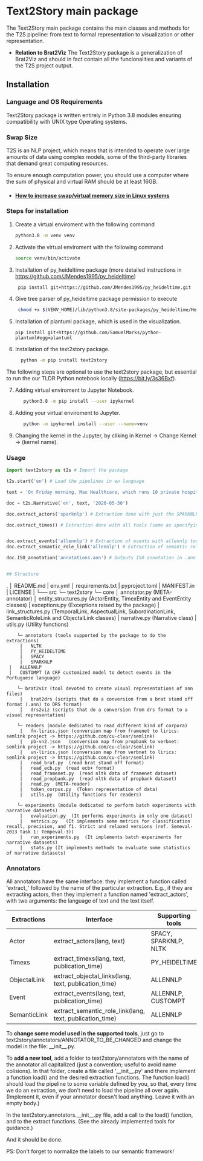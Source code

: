 # Text2Story main package
The Text2Story main package contains the main classes and methods for the T2S pipeline: from text to formal representation to visualization or other representation.

- **Relation to Brat2Viz**
The Text2Story package is a generalization of Brat2Viz and should in fact contain all the funcionalities and variants of the T2S project output.

## Installation


### Language and OS Requirements

Text2Story package is written entirely in Python 3.8 modules ensuring compatibility with UNIX type Operating systems.

### Swap Size

T2S is an NLP project, which means that is intended to operate over large amounts of data using complex models, some of the third-party libraries that demand great computing resources.

To ensure enough computation power, you should use a computer where the sum of physical and virtual RAM should be at least 16GB.

* ####  [How to increase swap/virtual memory size in Linux systems](https://askubuntu.com/questions/178712/how-to-increase-swap-space)

### Steps for installation

1. Create a virtual enviroment with the following command
   ```bash
   python3.8 -m venv venv    
   ```
2. Activate the virtual enviroment with the following command
   ```bash
   source venv/bin/activate 
   ```
3. Installation of py_heideltime package (more detailed instructions in https://github.com/JMendes1995/py_heideltime)
   ```bash
    pip install git+https://github.com/JMendes1995/py_heideltime.git
   ```
4. Give tree parser of py_heideltime package permission to execute
   ```bash
    chmod +x $(VENV_HOME)/lib/python3.8/site-packages/py_heideltime/Heideltime/TreeTaggerLinux/bin/tree-tagger
   ```
5. Installation of plantuml package, which is used in the visualization.
   ```
   pip install git+https://github.com/SamuelMarks/python-plantuml#egg=plantuml
   ```
6. Installation of the text2story package.
   ```bash
     python -m pip install text2story
   ```

The following steps are optional to use the text2story package, but essential to run the our TLDR Python notebook locally (https://bit.ly/3s36Bxf).

7. Adding virtual enviroment to Jupyter Notebook.
   ```bash
      python3.8 -m pip install --user ipykernel
   ```

8. Adding your virtual enviroment to Jupyter.
   ```bash
      python -m ipykernel install --user --name=venv
   ```

9. Changing the kernel in the Jupyter, by cliking in Kernel -> Change Kernel -> (kernel name).



### Usage


```python
import text2story as t2s # Import the package

t2s.start('en') # Load the pipelines in en language

text = 'On Friday morning, Max Healthcare, which runs 10 private hospitals around Delhi, put out an "SOS" message, saying it had less than an hour\'s supply remaining at two of its sites. The shortage was later resolved.'

doc = t2s.Narrative('en', text, '2020-05-30')

doc.extract_actors('sparknlp') # Extraction done with just the SPARKNLP tool.

doc.extract_times() # Extraction done with all tools (same as specifying 'py_heideltime', since we have just one tool to extract timexs)


doc.extract_events('allennlp') # Extraction of events with allennlp tool
doc.extract_semantic_role_link('allennlp') # Extraction of semantic role links with all tools (should be done after extracting events since most semantic relations are between an actor and an event)

doc.ISO_annotation('annotations.ann') # Outputs ISO annotation in .ann format (txt) in a file called 'annotations.ann', which is a standard of BRAT annotation tool


## Structure
```
.
│   README.md
|   env.yml
│   requirements.txt
|   pyproject.toml
|   MANIFEST.in
|   LICENSE
|
└── src
    └─ text2story
        └─ core
         │   annotator.py (META-annotator)
         │   entity_structures.py (ActorEntity, TimexEntity and EventEntity classes)
         |   exceptions.py (Exceptions raised by the package)
         |   link_structures.py (TemporalLink, AspectualLink, SubordinationLink, SemanticRoleLink and ObjectalLink classes)
         |   narrative.py (Narrative class)
         |   utils.py (Utility functions)
         
        └─ annotators (tools supported by the package to do the extractions)
         |   NLTK
         │   PY_HEIDELTIME
         |   SPACY
         |   SPARKNLP
	 |   ALLENNLP
	 |   CUSTOMPT (A CRF customized model to detect events in the Portuguese language)
         
        └─ brat2viz (tool devoted to create visual representations of ann files)
         |   brat2drs (scripts that do a conversion from a brat stand off format (.ann) to DRS format)
         │   drs2viz (scripts that do a conversion from drs format to a visual representation)

        └─ readers (module dedicated to read different kind of corpora)
         |   fn-lirics.json (conversion map from framenet to lirics: semlink project -> https://github.com/cu-clear/semlink)
         |   pb-vn2.json   (conversion map from propbank to verbnet: semlink project -> https://github.com/cu-clear/semlink)
         |   vn-lirics.json (conversion map from verbnet to lirics: semlink project -> https://github.com/cu-clear/semlink)
         |   read_brat.py  (read brat stand off format)
         |   read_ecb.py  (read ecb+ format)
         |   read_framenet.py  (read nltk data of framenet dataset)
         |   read_propbank.py  (read nltk data of propbank dataset)
         |   read.py  (META-reader)
         |   token_corpus.py  (Token representation of data)
         |   utils.py  (Utility functions for readers)

        └─ experiments (module dedicated to perform batch experiments with narrative datasets)
         |   evaluation.py  (It performs experiments in only one dataset)
         |   metrics.py   (It implements some metrics for classification recall, precision, and f1. Strict and relaxed versions (ref. Semeval-2013 task 1: Tempeval-3))
         |   run_experiments.py  (It implements batch experiments for narrative datasets)
         |   stats.py (It implements methods to evaluate some statistics of narrative datasets)



### Annotators
All annotators have the same interface: they implement a function called 'extract_' followed by the name of the particular extraction.
E.g., if they are extracting actors, then they implement a function named 'extract_actors', with two arguments: the language of text and the text itself.

|  Extractions |           Interface                                      |     Supporting tools  |
|      ---     |             ---                                          |           ---         |
|     Actor    | extract_actors(lang, text)                               | SPACY, SPARKNLP, NLTK |
|    Timexs    | extract_timexs(lang, text, publication_time)             |      PY_HEIDELTIME    |
| ObjectalLink | extract_objectal_links(lang, text, publication_time)     |        ALLENNLP       |
|     Event    | extract_events(lang, text, publication_time)             | ALLENNLP, CUSTOMPT    |
| SemanticLink | extract_semantic_role_link(lang, text, publication_time) |        ALLENNLP       |

To **change some model used in the supported tools**, just go to text2story/annotators/ANNOTATOR_TO_BE_CHANGED and change the model in the file: \_\_init\_\_.py.

To **add a new tool**, add a folder to text2story/annotators with the name of the annotator all capitalized (just a convention; useful to avoid name colisions).
In that folder, create a file called '\_\_init\_\_.py' and there implement a function load() and the desired extraction functions.
The function load() should load the pipeline to some variable defined by you, so that, every time we do an extraction, we don't need to load the pipeline all over again. (Implement it, even if your annotator doesn't load anything. Leave it with an empty body.)

In the text2story.annotators.\_\_init\_\_.py file, add a call to the load() function, and to the extract functions.
(See the already implemented tools for guidance.)

And it should be done.

PS: Don't forget to normalize the labels to our semantic framework!


